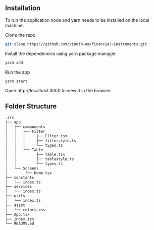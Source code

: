 ## Installation

To run the application node and yarn needs to be installed on the local machine.

Clone the repo.

```sh
git clone https://github.com/vinoth-am/financial-instruments.git
```

Install the dependencies using yarn package manager

```sh
yarn add
```

Run the app

```sh
yarn start
```

Open http://localhost:3000 to view it in the browser.

## Folder Structure

```bash
.src
├── app
│   ├── components
│   │   ├── Filter
│   │   │     ├── Filter.tsx
│   │   │     ├── filterstyle.ts
│   │   │     └── types.ts
│   │   └── Table
│   │         ├── Table.tsx
│   │         ├── tablestyle.ts
│   │         └── types.ts
│   └── Screens
│        └── Home.tsx
├── constants
│   └── index.ts
├── services
│   └── index.ts
├── utils
│   └── index.ts
├── asset
│   └── colors.css
├── App.tsx
├── index.tsx
└── README.md
```
